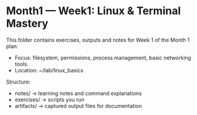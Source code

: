 # Month1 — Week1: Linux & Terminal Mastery

This folder contains exercises, outputs and notes for Week 1 of the Month 1 plan:
- Focus: filesystem, permissions, process management, basic networking tools.
- Location: ~/lab/linux_basics

Structure:
- notes/             -> learning notes and command explanations
- exercises/         -> scripts you run
- artifacts/         -> captured output files for documentation

